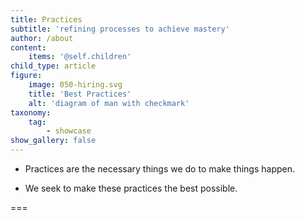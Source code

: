 ```yaml
---
title: Practices
subtitle: 'refining processes to achieve mastery'
author: /about
content:
    items: '@self.children'
child_type: article
figure:
    image: 050-hiring.svg
    title: 'Best Practices'
    alt: 'diagram of man with checkmark'
taxonomy:
    tag:
        - showcase
show_gallery: false
---
```


- Practices are the necessary things we do to make things happen.

- We seek to make these practices the best possible.

===
